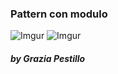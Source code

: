 ### Pattern con modulo

![Imgur](https://i.imgur.com/nW9ZSzn.png)
![Imgur](https://i.imgur.com/hBkqo0v.png)


##### by Grazia Pestillo
